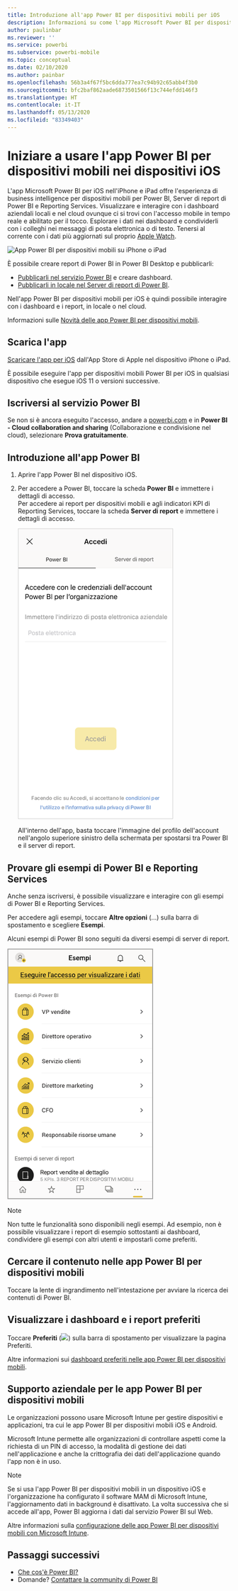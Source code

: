 ```yaml
---
title: Introduzione all'app Power BI per dispositivi mobili per iOS
description: Informazioni su come l'app Microsoft Power BI per dispositivi mobili per iOS consente di accedere in qualsiasi momento a informazioni aziendali in locale e nel cloud.
author: paulinbar
ms.reviewer: ''
ms.service: powerbi
ms.subservice: powerbi-mobile
ms.topic: conceptual
ms.date: 02/10/2020
ms.author: painbar
ms.openlocfilehash: 56b3a4f67f5bc6dda777ea7c94b92c65abb4f3b0
ms.sourcegitcommit: bfc2baf862aade6873501566f13c744efdd146f3
ms.translationtype: HT
ms.contentlocale: it-IT
ms.lasthandoff: 05/13/2020
ms.locfileid: "83349403"
---
```

# <a name="get-started-with-the-power-bi-mobile-app-on-ios-devices"></a>Iniziare a usare l'app Power BI per dispositivi mobili nei dispositivi iOS
L'app Microsoft Power BI per iOS nell'iPhone e iPad offre l'esperienza di business intelligence per dispositivi mobili per Power BI, Server di report di Power BI e Reporting Services. Visualizzare e interagire con i dashboard aziendali locali e nel cloud ovunque ci si trovi con l'accesso mobile in tempo reale e abilitato per il tocco. Esplorare i dati nei dashboard e condividerli con i colleghi nei messaggi di posta elettronica o di testo. Tenersi al corrente con i dati più aggiornati sul proprio [Apple Watch](mobile-apple-watch.md).  

![App Power BI per dispositivi mobili su iPhone o iPad](./media/mobile-iphone-app-get-started/pbi_ipad_iphonedevices.png)

È possibile creare report di Power BI in Power BI Desktop e pubblicarli:

* [Pubblicarli nel servizio Power BI](../../fundamentals/service-get-started.md) e creare dashboard.
* [Pubblicarli in locale nel Server di report di Power BI](../../report-server/quickstart-create-powerbi-report.md).

Nell'app Power BI per dispositivi mobili per iOS è quindi possibile interagire con i dashboard e i report, in locale o nel cloud.

Informazioni sulle [Novità delle app Power BI per dispositivi mobili](mobile-whats-new-in-the-mobile-apps.md).

## <a name="download-the-app"></a>Scarica l'app
[Scaricare l'app per iOS](https://go.microsoft.com/fwlink/?LinkId=522062 "Scaricare l'app iOS") dall'App Store di Apple nel dispositivo iPhone o iPad.

È possibile eseguire l'app per dispositivi mobili Power BI per iOS in qualsiasi dispositivo che esegue iOS 11 o versioni successive. 

## <a name="sign-up-for-the-power-bi-service"></a>Iscriversi al servizio Power BI
Se non si è ancora eseguito l'accesso, andare a [powerbi.com](https://powerbi.microsoft.com/get-started/) e in **Power BI - Cloud collaboration and sharing** (Collaborazione e condivisione nel cloud), selezionare **Prova gratuitamente**.


## <a name="get-started-with-the-power-bi-app"></a>Introduzione all'app Power BI
1. Aprire l'app Power BI nel dispositivo iOS.
2. Per accedere a Power BI, toccare la scheda **Power BI** e immettere i dettagli di accesso.  
   Per accedere ai report per dispositivi mobili e agli indicatori KPI di Reporting Services, toccare la scheda **Server di report** e immettere i dettagli di accesso.
   
   ![Accedere all'app Power BI per dispositivi mobili](./media/mobile-iphone-app-get-started/power-bi-connect-to-login.png)
   
   All'interno dell'app, basta toccare l'immagine del profilo dell'account nell'angolo superiore sinistro della schermata per spostarsi tra Power BI e il server di report. 

## <a name="try-the-power-bi-and-reporting-services-samples"></a>Provare gli esempi di Power BI e Reporting Services
Anche senza iscriversi, è possibile visualizzare e interagire con gli esempi di Power BI e Reporting Services.

Per accedere agli esempi, toccare **Altre opzioni** (...) sulla barra di spostamento e scegliere **Esempi**.

Alcuni esempi di Power BI sono seguiti da diversi esempi di server di report.

   ![Esempi di Power BI per dispositivi mobili](./media/mobile-iphone-app-get-started/power-bi-iphone-powerbi-samples.png)
   
   > [!NOTE]
   > Non tutte le funzionalità sono disponibili negli esempi. Ad esempio, non è possibile visualizzare i report di esempio sottostanti ai dashboard, condividere gli esempi con altri utenti e impostarli come preferiti. 
   > 
   >

## <a name="find-your-content-in-the-power-bi-mobile-apps"></a>Cercare il contenuto nelle app Power BI per dispositivi mobili

Toccare la lente di ingrandimento nell'intestazione per avviare la ricerca dei contenuti di Power BI.

## <a name="view-your-favorite-dashboards-and-reports"></a>Visualizzare i dashboard e i report preferiti
Toccare **Preferiti**  (![](./media/mobile-iphone-app-get-started/power-bi-mobile-apps-home-favorites-icon.png)) sulla barra di spostamento per visualizzare la pagina Preferiti. 

Altre informazioni sui [dashboard preferiti nelle app Power BI per dispositivi mobili](mobile-apps-favorites.md).

## <a name="enterprise-support-for-the-power-bi-mobile-apps"></a>Supporto aziendale per le app Power BI per dispositivi mobili
Le organizzazioni possono usare Microsoft Intune per gestire dispositivi e applicazioni, tra cui le app Power BI per dispositivi mobili iOS e Android.

Microsoft Intune permette alle organizzazioni di controllare aspetti come la richiesta di un PIN di accesso, la modalità di gestione dei dati nell'applicazione e anche la crittografia dei dati dell'applicazione quando l'app non è in uso.

> [!NOTE]
> Se si usa l'app Power BI per dispositivi mobili in un dispositivo iOS e l'organizzazione ha configurato il software MAM di Microsoft Intune, l'aggiornamento dati in background è disattivato. La volta successiva che si accede all'app, Power BI aggiorna i dati dal servizio Power BI sul Web.
> 

Altre informazioni sulla [configurazione delle app Power BI per dispositivi mobili con Microsoft Intune](../../admin/service-admin-mobile-intune.md). 

## <a name="next-steps"></a>Passaggi successivi

* [Che cos'è Power BI?](../../fundamentals/power-bi-overview.md)
* Domande? [Contattare la community di Power BI](https://community.powerbi.com/)
